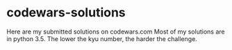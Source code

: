 # codewars-solutions 

[stats]: URL:https://www.codewars.com/users/datazen/badges/large "My stats"

Here are my submitted solutions on codewars.com
Most of my solutions are in python 3.5.
The lower the kyu number, the harder the challenge.
